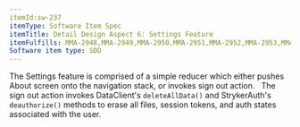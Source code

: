 ```yaml
---
itemId:sw-237
itemType: Software Item Spec
itemTitle: Detail Design Aspect 6: Settings Feature
itemFulfills: MMA-2948,MMA-2949,MMA-2950,MMA-2951,MMA-2952,MMA-2953,MMA-2954,MMA-2955,MMA-2956,MMA-2957,MMA-2958,MMA-2959
Software item type: SDD
---
```

The Settings feature is comprised of a simple reducer which either pushes About screen onto the navigation stack, or invokes sign out action.
 
The sign out action invokes DataClient's `deleteAllData()` and StrykerAuth's `deauthorize()` methods to erase all files, session tokens, and auth states associated with the user.